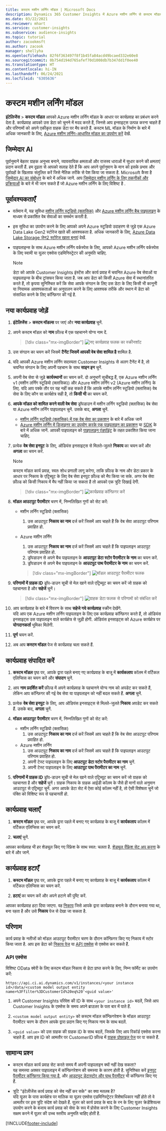 ```yaml
---
title: कस्टम मशीन लर्निंग मॉडल | Microsoft Docs
description: Dynamics 365 Customer Insights में Azure मशीन लर्निंग से कस्टम मॉडल के साथ काम करें.
ms.date: 03/22/2021
ms.reviewer: mhart
ms.service: customer-insights
ms.subservice: audience-insights
ms.topic: tutorial
author: zacookmsft
ms.author: zacook
manager: shellyha
ms.openlocfilehash: 82f6f363497f8f1b45fa84acd49bcaed332e60e8
ms.sourcegitcommit: 0b754d194d765afef70d1008db7b347dd1f0ee40
ms.translationtype: HT
ms.contentlocale: hi-IN
ms.lasthandoff: 06/24/2021
ms.locfileid: "6305636"
---
```

# <a name="custom-machine-learning-models"></a>कस्टम मशीन लर्निंग मॉडल

**इंटेलिजेंस** > **कस्टम मॉडल** आपको Azure मशीन लर्निंग मॉडल के आधार पर कार्यप्रवाह का प्रबंधन करने देता है. कार्यप्रवाह आपको उस डेटा को चुनने में मदद करते हैं, जिनसे आप इन्साइट्स उत्पन्न करना चाहते हैं और परिणामों को अपने एकीकृत ग्राहक डेटा पर मैप करते हैं. कस्टम ML मॉडल के निर्माण के बारे में अधिक जानकारी के लिए, [Azure मशीन लर्निंग-आधारित मॉडल का उपयोग करें](azure-machine-learning-experiments.md) देखें.

## <a name="responsible-ai"></a>जिम्मेदार AI

पूर्वानुमानें बेहतर ग्राहक अनुभव बनाने, व्यावसायिक क्षमताओं और राजस्व धाराओं में सुधार करने की क्षमताएं प्रदान करती हैं. हम दृढ़ता से आपको सलाह देते हैं कि आप अपने पूर्वानुमान के मान को इसके प्रभाव और पूर्वाग्रहों के खिलाफ संतुलित करें जिसे नैतिक तरीके से पेश किया जा सकता है. Microsoft कैसा है [जिम्मेदार AI का संबोधन](https://www.microsoft.com/ai/responsible-ai?activetab=pivot1%3aprimaryr6) के बारे में अधिक जानें. आप [जिम्मेदार मशीन लर्निंग के लिए तकनीकों और प्रक्रियाओं](/azure/machine-learning/concept-responsible-ml) के बारे में भी जान सकते हैं जो Azure मशीन लर्निंग के लिए विशिष्ट है .

## <a name="prerequisites"></a>पूर्वावश्यकताएँ

- वर्तमान में, यह सुविधा [मशीन लर्निंग स्टूडियो (क्लासिक)](https://studio.azureml.net) और [Azure मशीन लर्निंग बैच पाइपलाइन](/azure/machine-learning/concept-ml-pipelines) के माध्यम से प्रकाशित वेब सेवाओं का समर्थन करती है.

- इस सुविधा का उपयोग करने के लिए आपको अपने Azure स्टूडियो उदाहरण से जुड़े एक Azure Data Lake Gen2 स्टोरेज खाते की आवश्यकता है. अधिक जानकारी के लिए, [Azure Data Lake Storage जेन2 स्टोरेज खाता बनाएं](/azure/storage/blobs/data-lake-storage-quickstart-create-account) देखें.

- पाइपलाइन्स के साथ Azure मशीन लर्निंग वर्कस्पेस के लिए, आपको Azure मशीन लर्निंग वर्कस्पेस के लिए स्वामी या यूज़र एक्सेस एडमिनिस्ट्रेटर की अनुमति चाहिए.

   > [!NOTE]
   > डेटा को आपके Customer Insights इंस्टेंस और कार्य प्रवाह में चयनित Azure वेब सेवाओं या पाइपलाइन्स के बीच ट्रांसफर किया जाता है. जब आप डेटा को किसी Azure सेवा में स्थानांतरित करते हैं, तो कृपया सुनिश्चित करें कि सेवा आपके संगठन के लिए उस डेटा के लिए किसी भी कानूनी या नियामक आवश्यकताओं का अनुपालन करने के लिए आवश्यक तरीके और स्थान में डेटा को संसाधित करने के लिए कॉन्फ़िगर की गई है.

## <a name="add-a-new-workflow"></a>नया कार्यप्रवाह जोड़ें

1. **इंटेलिजेंस** > **कस्टम मॉडल्स** पर जाएं और **नया कार्यप्रवाह** चुनें.

1. अपने कस्टम मॉडल को **नाम** फ़ील्ड में एक पहचानने योग्य नाम दें.

   > [!div class="mx-imgBorder"]
   > ![नए कार्यप्रवाह फलक का स्क्रीनशॉट](media/new-workflowv2.png "नए कार्यप्रवाह फलक का स्क्रीनशॉट")

1. उस संगठन का चयन करें जिसमें **टैनेंट जिसमें आपकी वेब सेवा शामिल है** शामिल है.

1. यदि आपकी Azure मशीन लर्निंग सदस्यता Customer Insights से अलग टैनेंट में है, तो चयनित संगठन के लिए अपनी पहचान के साथ **साइन इन** चुनें.

1. अपनी वेब सेवा से जुड़े **कार्यस्थानों** का चयन करें. दो अनुभागें सूचीबद्ध हैं, एक Azure मशीन लर्निंग v1 (मशीन लर्निंग स्टूडियो (क्लासिक)) और Azure मशीन लर्निंग v2 (Azure मशीन लर्निंग) के लिए. यदि आप पक्के तौर पर यह नहीं कह सकते हैं कि आपके मशीन लर्निंग स्टूडियो (क्लासिक) वेब सेवा के लिए कौन सा कार्यक्षेत्र सही है, तो **किसी भी** का चयन करें.

1. **आपके मॉडल को शामिल करने वाली वेब सेवा** ड्रॉपडाउन में मशीन लर्निंग स्टूडियो (क्लासिक) वेब सेवा या Azure मशीन लर्निंग पाइपलाइन चुनें. उसके बाद, **अगला** चुनें.
   - [मशीन लर्निंग स्टूडियो (क्लासिक) में एक वेब सेवा का प्रकाशन](/azure/machine-learning/studio/deploy-a-machine-learning-web-service#deploy-it-as-a-new-web-service) के बारे में अधिक जानें
   - [Azure मशीन लर्निंग में डिजाइनर का उपयोग करके एक पाइपलाइन का प्रकाशन](/azure/machine-learning/concept-ml-pipelines#building-pipelines-with-the-designer) या [SDK](/azure/machine-learning/concept-ml-pipelines#building-pipelines-with-the-python-sdk) के बारे में अधिक जानें. आपकी पाइपलाइन को [पाइपलाइन एंडपॉइंट](/azure/machine-learning/how-to-run-batch-predictions-designer#submit-a-pipeline-run) के तहत प्रकाशित किया जाना चाहिए.

1. प्रत्येक **वेब सेवा इनपुट** के लिए, ऑडियंस इनसाइट्स से मिलते-जुलते **निकाय** का चयन करें और **अगला** का चयन करें.
   > [!NOTE]
   > कस्टम मॉडल कार्य प्रवाह, स्वतः शोध प्रणाली लागू करेगा, ताकि फ़ील्ड के नाम और डेटा प्रकार के आधार पर निकाय के एट्रिब्यूट के लिए वेब सेवा इनपुट फ़ील्ड को मैप किया जा सके. अगर वेब सेवा फ़ील्ड को किसी निकाय में मैप नहीं किया जा सकता है तो आपको एक त्रुटि दिखाई देगी.

   > [!div class="mx-imgBorder"]
   > ![कार्यप्रवाह कॉन्फ़िगर करें](media/intelligence-screen2-updated.png "कार्यप्रवाह कॉन्फ़िगर करें")

1. **मॉडल आउटपुट पैरामीटर** चरण में, निम्नलिखित गुणों को सेट करें:
   - मशीन लर्निंग स्टूडियो (क्लासिक)
      1. उस आउटपुट **निकाय का नाम** दर्ज करें जिसमें आप चाहते हैं कि वेब सेवा आउटपुट परिणाम प्रवाहित हो.
   - Azure मशीन लर्निंग
      1. उस आउटपुट **निकाय का नाम** दर्ज करें जिसमें आप चाहते हैं कि पाइपलाइन आउटपुट परिणाम प्रवाहित हो.
      1. ड्रॉपडाउन से अपने बैच पाइपलाइन के **आउटपुट डेटा स्टोर पैरामीटर के नाम** का चयन करें.
      1. ड्रॉपडाउन से अपने बैच पाइपलाइन के **आउटपुट पाथ पैरामीटर के नाम** का चयन करें.

      > [!div class="mx-imgBorder"]
      > ![मॉडल आउटपुट पैरामीटर फलक](media/intelligence-screen3-outputparameters.png "मॉडल आउटपुट पैरामीटर फलक")

1. **परिणामों में ग्राहक ID** ड्रॉप-डाउन सूची से मेल खाने वाले एट्रिब्यूट का चयन करें जो ग्राहक को पहचानता है और **सहेजें** चुनें।

   > [!div class="mx-imgBorder"]
   > ![ग्राहक डेटा फलक से परिणामों को संबंधित करें](media/intelligence-screen4-relatetocustomer.png "ग्राहक डेटा फलक से परिणामों को संबंधित करें")

1. आप कार्यप्रवाह के बारे में विवरण के साथ **सहेजे गये कार्यप्रवाह** स्क्रीन देखेंगे.    
   यदि आप एक Azure मशीन लर्निंग पाइपलाइन के लिए एक कार्यप्रवाह कॉन्फ़िगर करते हैं, तो ऑडियंस इनसाइट्स उस पाइपलाइन वाले कार्यक्षेत्र से जुड़ी होगी. ऑडियंस इनसाइट्स को Azure कार्यक्षेत्र पर **योगदानकर्ता** भूमिका मिलेगी.

1. **पूर्ण** चयन करें.

1. अब आप **कस्टम मॉडल** पेज से कार्यप्रवाह चला सकते हैं.

## <a name="edit-a-workflow"></a>कार्यप्रवाह संपादित करें

1. **कस्टम मॉडल** पृष्ठ पर, आपके द्वारा पहले बनाए गए कार्यप्रवाह के बाजू में **कार्यकलाप** कॉलम में वर्टिकल एलिप्सिस का चयन करें और **संपादन** चुनें.

1. आप **नाम प्रदर्शित करें** फ़ील्ड में अपने कार्यप्रवाह के पहचानने योग्य नाम को अपडेट कर सकते हैं, लेकिन आप कॉन्फ़िगर की गई वेब सेवा या पाइपलाइन को नहीं बदल सकते हैं. **अगला** चुनें.

1. प्रत्येक **वेब सेवा इनपुट** के लिए, आप ऑडियंस इनसाइट्स से मिलते-जुलते **निकाय** अपडेट कर सकते हैं. उसके बाद, **अगला** चुनें.

1. **मॉडल आउटपुट पैरामीटर** चरण में, निम्नलिखित गुणों को सेट करें:
   - मशीन लर्निंग स्टूडियो (क्लासिक)
      1. उस आउटपुट **निकाय का नाम** दर्ज करें जिसमें आप चाहते हैं कि वेब सेवा आउटपुट परिणाम प्रवाहित हो.
   - Azure मशीन लर्निंग
      1. उस आउटपुट **निकाय का नाम** दर्ज करें जिसमें आप चाहते हैं कि पाइपलाइन आउटपुट परिणाम प्रवाहित हो.
      1. अपनी टेस्ट पाइपलाइन के लिए **आउटपुट डेटा स्टोर पैरामीटर का नाम** चुनें.
      1. अपनी टेस्ट पाइपलाइन के लिए **आउटपुट पाथ पैरामीटर का नाम** चुनें.

1. **परिणामों में ग्राहक ID** ड्रॉप-डाउन सूची से मेल खाने वाले एट्रिब्यूट का चयन करें जो ग्राहक को पहचानता है और **सहेजें** चुनें।
   ग्राहक निकाय के ग्राहक आईडी कॉलम के जैसे ही मानों वाले अनुमान आउटपुट से एट्रिब्यूट चुनें. अगर आपके डेटा सेट में ऐसा कोई कॉलम नहीं है, तो ऐसी विशेषता चुनें जो पंक्ति को विशिष्ट रूप से पहचानती हो.

## <a name="run-a-workflow"></a>कार्यप्रवाह चलाएँ

1. **कस्टम मॉडल** पृष्ठ पर, आपके द्वारा पहले में बनाए गए कार्यप्रवाह के बाजू में **कार्यकलाप** कॉलम में वर्टिकल एलिप्सिस का चयन करें.

1. **चलाएं** चुनें.

आपका कार्यप्रवाह भी हर शेड्यूल किए गए रिफ्रेश के साथ स्वत: चलता है. [शेड्यूल रीफ्रेश सेट अप करना](system.md#schedule-tab) के बारे में और जानें.

## <a name="delete-a-workflow"></a>कार्यप्रवाह हटाएँ

1. **कस्टम मॉडल** पृष्ठ पर, आपके द्वारा पहले में बनाए गए कार्यप्रवाह के बाजू में **कार्यकलाप** कॉलम में वर्टिकल एलिप्सिस का चयन करें.

1. **हटाएं** का चयन करें और अपने हटाने की पुष्टि करें.

आपका कार्यप्रवाह हटा दिया जाएगा. वह [निकाय](entities.md) जिसे आपके द्वारा कार्यप्रवाह बनाने के दौरान बनाया गया था, बना रहता है और उसे **निकाय** पेज से देखा जा सकता है.

## <a name="results"></a>परिणाम

कार्य प्रवाह के नतीजों को मॉडल आउटपुट पैरामीटर चरण के दौरान कॉन्फ़िगर किए गए निकाय में स्टोर किया जाता है. आप इस डेटा को [निकाय पेज](entities.md) या [API एक्सेस](apis.md) से एक्सेस कर सकते हैं.

### <a name="api-access"></a>API एक्सेस

विशिष्ट OData क्वेरी के लिए कस्टम मॉडल निकाय से डेटा प्राप्त करने के लिए, निम्न फॉर्मेट का उपयोग करें:

`https://api.ci.ai.dynamics.com/v1/instances/<your instance id>/data/<custom model output entity name>%3Ffilter%3DCustomerId%20eq%20'<guid value>'`

1. अपने Customer Insights परिवेश की ID के साथ `<your instance id>` बदलें, जिसे आप Customer Insights के एक्सेस के समय अपने ब्राउज़र के पता बार में पाते हैं.

1. `<custom model output entity>` को कस्टम मॉडल कॉन्फ़िगरेशन के मॉडल आउटपुट पैरामीटर चरण के दौरान आपके द्वारा प्रदान किए गए निकाय नाम के साथ बदलें.

1. `<guid value>` को उस ग्राहक की ग्राहक ID के साथ बदलें, जिसके लिए आप रिकॉर्ड एक्सेस करना चाहते हैं. आप इस ID को आमतौर पर CustomerID फ़ील्ड में [ग्राहक प्रोफ़ाइल पेज](customer-profiles.md) पर पा सकते हैं.

## <a name="frequently-asked-questions"></a>सामान्य प्रश्‍न

- कस्टम मॉडल कार्य प्रवाह सेट करते समय मैं अपनी पाइपलाइन क्यों नहीं देख सकता?    
  यह समस्या अक्सर पाइपलाइन में कॉन्फ़िगरेशन की समस्या के कारण होती है. सुनिश्चित करें [इनपुट पैरामीटर कॉन्फ़िगर किया गया है](azure-machine-learning-experiments.md#dataset-configuration), और [आउटपुट डेटास्टोर और पाथ पैरामीटर](azure-machine-learning-experiments.md#import-pipeline-data-into-customer-insights) भी कॉन्फ़िगर किए गए हैं.

- त्रुटि "इंटेलीजेंस कार्य प्रवाह को सेव नहीं कर सके" का क्या मतलब है?    
  यदि यूज़र के पास कार्यक्षेत्र पर मालिक या यूज़र एक्सेस एडमिनिस्ट्रेटर विशेषाधिकार नहीं होते तो वे आमतौर पर इस त्रुटि संदेश को देखते हैं. यूज़र को कार्य प्रवाह के बाद के रन के लिए यूज़र क्रेडेंशियल्स उपयोग करने के बजाय कार्य प्रवाह को सेवा के रूप में प्रोसेस करने के लिए Customer Insights सक्षम करने में यूज़र की उच्च स्तरीय अनुमति चाहिए होती है.

[!INCLUDE[footer-include](../includes/footer-banner.md)]

